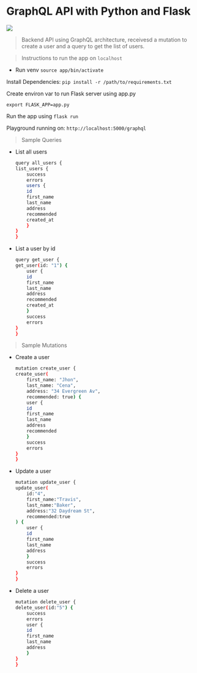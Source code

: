 # GraphQL API with Python and Flask
<img src="https://graphql.org/img/og-image.png">

> Backend API using GraphQL architecture, receivesd a mutation to create a user and a query to get the list of users. 

>  Instructions to run the app on ```localhost```


* Run venv ```source app/bin/activate```

Install Dependencies:
```pip install -r /path/to/requirements.txt```

Create environ var to run Flask server using app.py

```export FLASK_APP=app.py```

Run the app using ```flask run```

Playground running on:
```http://localhost:5000/graphql```

> Sample Queries

* List all users

    ``` bash
    query all_users {
    list_users {
        success
        errors
        users {
        id
        first_name
        last_name
        address
        recommended
        created_at
        }
    }
    }
    ```

* List a user by id

    ``` bash
    query get_user {
    get_user(id: "1") {
        user {
        id
        first_name
        last_name
        address
        recommended
        created_at
        }
        success
        errors
    }
    }
    ```

> Sample Mutations

* Create a user

    ``` bash
    mutation create_user {
    create_user(
        first_name: "Jhon",
        last_name: "Cena",
        address: "34 Evergreen Av",
        recommended: true) {
        user {
        id
        first_name
        last_name
        address
        recommended
        }
        success
        errors
    }
    }
    ```

* Update a user

    ``` bash
    mutation update_user {
    update_user(
        id:"4", 
        first_name:"Travis", 
        last_name:"Baker", 
        address:"32 Daydream St", 
        recommended:true
    ) {
        user {
        id
        first_name
        last_name
        address
        }
        success
        errors
    }
    }
    ```

* Delete a user

    ``` bash
    mutation delete_user {
    delete_user(id:"5") {
        success
        errors
        user {
        id
        first_name
        last_name
        address
        }
    }
    }
    ```




